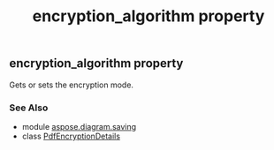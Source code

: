 ﻿---
title: encryption_algorithm property
second_title: Aspose.Diagram for Python via .NET API References
description: 
type: docs
weight: 30
url: /python-net/aspose.diagram.saving/pdfencryptiondetails/encryption_algorithm/
is_root: false
---

## encryption_algorithm property


Gets or sets the encryption mode.

### See Also
* module [aspose.diagram.saving](../../)
* class [PdfEncryptionDetails](/diagram/python-net/aspose.diagram.saving/pdfencryptiondetails)
